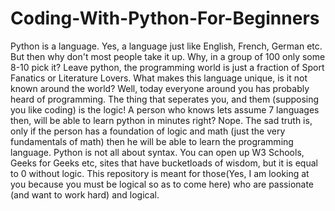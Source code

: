 # Coding-With-Python-For-Beginners
Python is a language. Yes, a language just like English, French, German etc. But then why don't most people take it up. Why, in a group of 100 only some 8-10 pick it? Leave python, the programming world is just a fraction of Sport Fanatics or Literature Lovers. What makes this language unique, is it not known around the world? Well, today everyone around you has probably heard of programming. The thing that seperates you, and them (supposing you like coding) is the logic! A person who knows lets assume 7 languages then, will be able to learn python in minutes right? Nope. The sad truth is, only if the person has a foundation of logic and math (just the very fundamentals of math) then he will be able to learn the programming language. Python is not all about syntax. You can open up W3 Schools, Geeks for Geeks etc, sites that have bucketloads of wisdom, but it is equal to 0 without
logic. This repository is meant for those(Yes, I am looking at you because you must be logical so as to come here) who are passionate (and want to work hard) and logical.
